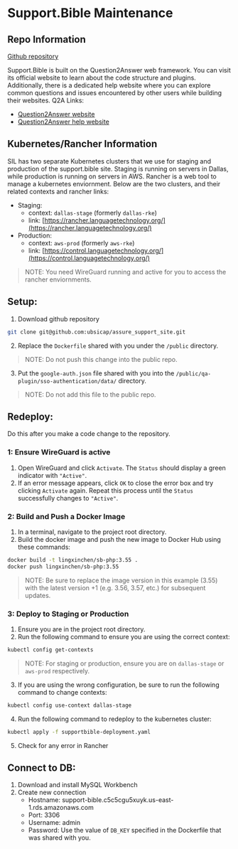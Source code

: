 # Support.Bible Maintenance

## Repo Information

[Github repository](https://github.com/ubsicap/assure_support_site/)

Support.Bible is built on the Question2Answer web framework. You can visit its official website to learn about the code structure and plugins. Additionally, there is a dedicated help website where you can explore common questions and issues encountered by other users while building their websites.
Q2A Links: 
- [Question2Answer website](https://www.question2answer.org/)
- [Question2Answer help website](https://www.question2answer.org/qa/)

## Kubernetes/Rancher Information

SIL has two separate Kubernetes clusters that we use for staging and production of the support.bible site. Staging is running on servers in Dallas, while production is running on servers in AWS. Rancher is a web tool to manage a kubernetes enviornment. Below are the two clusters, and their related contexts and rancher links:
- Staging:
    - context: `dallas-stage` (formerly `dallas-rke`)
    - link: [https://rancher.languagetechnology.org/](https://rancher.languagetechnology.org/)
- Production:
    - context: `aws-prod` (formerly `aws-rke`)
    - link: [https://control.languagetechnology.org/](https://control.languagetechnology.org/)
> NOTE: You need WireGuard running and active for you to access the rancher enviornments.

## Setup:
1. Download github repository
```sh
git clone git@github.com:ubsicap/assure_support_site.git
```
2. Replace the `Dockerfile` shared with you under the `/public` directory.
> NOTE: Do not push this change into the public repo.
3. Put the `google-auth.json` file shared with you into the `/public/qa-plugin/sso-authentication/data/` directory.
> NOTE: Do not add this file to the public repo.

## Redeploy:
Do this after you make a code change to the repository.

### 1: Ensure WireGuard is active
1. Open WireGuard and click `Activate`. The `Status` should display a green indicator with `"Active"`.
2. If an error message appears, click `OK` to close the error box and try clicking `Activate` again. Repeat this process until the `Status` successfully changes to `"Active"`.

### 2: Build and Push a Docker Image
1. In a terminal, navigate to the project root directory.
2. Build the docker image and push the new image to Docker Hub using these commands:
```sh
docker build -t lingxinchen/sb-php:3.55 .
docker push lingxinchen/sb-php:3.55
```
> NOTE: Be sure to replace the image version in this example (3.55) with the latest version +1 (e.g. 3.56, 3.57, etc.) for subsequent updates.

### 3: Deploy to Staging or Production
1. Ensure you are in the project root directory.
2. Run the following command to ensure you are using the correct context:
```sh
kubectl config get-contexts
```
> NOTE: For staging or production, ensure you are on `dallas-stage` or `aws-prod` respectively.
3. If you are using the wrong configuration, be sure to run the following command to change contexts:
```sh
kubectl config use-context dallas-stage
```
4. Run the following command to redeploy to the kubernetes cluster:
```sh
kubectl apply -f supportbible-deployment.yaml
```
5. Check for any error in Rancher

## Connect to DB:
1. Download and install MySQL Workbench
2. Create new connection
    - Hostname: support-bible.c5c5cgu5xuyk.us-east-1.rds.amazonaws.com
    - Port: 3306
    - Username: admin
    - Password: Use the value of `DB_KEY` specified in the Dockerfile that was shared with you.

